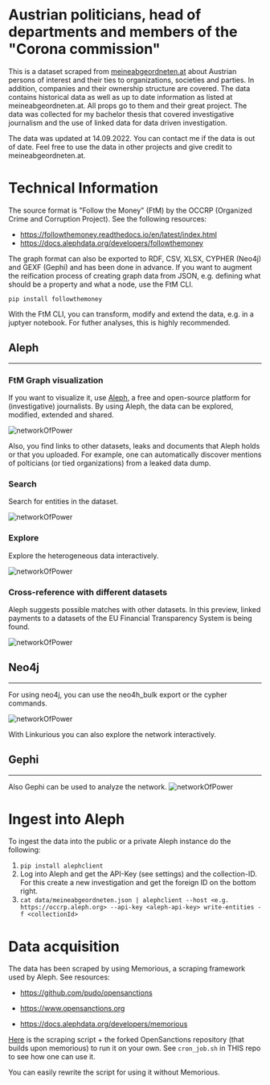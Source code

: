 # Austrian politicians, head of departments and members of the "Corona commission"

This is a dataset scraped from [meineabgeordneten.at](http://meineabgeordenten.at) about Austrian persons of interest and their ties to organizations, societies and parties. In addition, companies and their ownership structure are covered. The data contains historical data as well as up to date information as listed at meineabgeordneten.at. All props go to them and their great project. The data was collected for my bachelor thesis that covered investigative journalism and the use of linked data for data driven investigation.

The data was updated at 14.09.2022. You can contact me if the data is out of date.
Feel free to use the data in other projects and give credit to meineabgeordneten.at.

# Technical Information

The source format is "Follow the Money" (FtM) by the OCCRP (Organized Crime and Corruption Project). See the following resources:

- https://followthemoney.readthedocs.io/en/latest/index.html
- https://docs.alephdata.org/developers/followthemoney

The graph format can also be exported to RDF, CSV, XLSX, CYPHER (Neo4j) and GEXF (Gephi) and has been done in advance. If you want to augment the reification process of creating graph data from JSON, e.g. defining what should be a property and what a node, use the FtM CLI.

`pip install followthemoney`

With the FtM CLI, you can transform, modify and extend the data, e.g. in a juptyer notebook. For futher analyses, this is highly recommended.

## Aleph 
---
### FtM Graph visualization
If you want to visualize it, use [Aleph](https://aleph.occrp.org), a free and open-source platform for (investigative) journalists. By using Aleph, the data can be explored, modified, extended and shared.

![networkOfPower](img/politicians_ftm.JPG)

Also, you find links to other datasets, leaks and documents that Aleph holds or that you uploaded. For example, one can automatically discover mentions of polticians (or tied organizations) from a leaked data dump.

### Search
Search for entities in the dataset.

![networkOfPower](img/search.gif)

### Explore
Explore the heterogeneous data interactively.

![networkOfPower](img/explore.gif)

### Cross-reference with different datasets
Aleph suggests possible matches with other datasets. In this preview, linked payments to a datasets of the EU Financial Transparency System is being found.

![networkOfPower](img/crossref.gif)



## Neo4j
---
For using neo4j, you can use the neo4h_bulk export or the cypher commands.  

![networkOfPower](img/neo4j.JPG)

With Linkurious you can also explore the network interactively.

## Gephi
---
Also Gephi can be used to analyze the network.
![networkOfPower](img/gephi.png)


# Ingest into Aleph

To ingest the data into the public or a private Aleph instance do the following:

1. `pip install alephclient`
2. Log into Aleph and get the API-Key (see settings) and the collection-ID. For this create a new investigation and get the foreign ID on the bottom right.
3. `cat data/meineabgeordneten.json | alephclient --host <e.g. https://occrp.aleph.org> --api-key <aleph-api-key> write-entities -f <collectionId>`

# Data acquisition 

The data has been scraped by using Memorious, a scraping framework used by Aleph. See resources:

- https://github.com/pudo/opensanctions

- https://www.opensanctions.org

- https://docs.alephdata.org/developers/memorious

[Here](https://github.com/PeterWalchhofer/opensanctions) is the scraping script + the forked OpenSanctions repository (that builds upon memorious) to run it on your own.
See `cron_job.sh` in THIS repo to see how one can use it.

You can easily rewrite the script for using it without Memorious.
